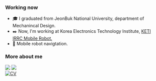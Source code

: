 ### Working now
<!--<p align="center">-->
<!--</p>-->
  

- 🎓 I graduated from JeonBuk National University, department of Mechanincal Design.
- ✒️ Now, I'm working at Korea Electronics Technology Institute, [KETI IRRC Mobile Robot.](https://github.com/KETI-MoRo)
- 🔖 Mobile robot navigtation.
### More about me
<a href="https://blog.naver.com/ehdud4520" target="_blank"><img src="https://img.shields.io/badge/TechBlog-brightgreen?style=flat-square&logo=Naver&logoColor=white"/></a> 
<a href="https://mail.google.com/" target="_blank">
<img src="https://img.shields.io/badge/ehdud971119@gmail.com-red?style=flat-square&logo=Gmail&logoColor=white"/>
</a>    
[![CV](http://img.shields.io/badge/-CV-black?style=flat-square&logo=github&link=https://davinci-ai.tistory.com/)](https://github.com/KimDoYoung1997/KimDoYoung1997/blob/main/CV/231030_%EA%B9%80%EB%8F%84%EC%98%81_CV.pdf) 




<!--
**KimDoYoung1997/KimDoYoung1997** is a ✨ _special_ ✨ repository because its `README.md` (this file) appears on your GitHub profile.

Here are some ideas to get you started:

- 🔭 I’m currently working on ...
- 🌱 I’m currently learning ...
- 👯 I’m looking to collaborate on ...
- 🤔 I’m looking for help with ...
- 💬 Ask me about ...
- 📫 How to reach me: ...
- 😄 Pronouns: ...
- ⚡ Fun fact: ...
-->
